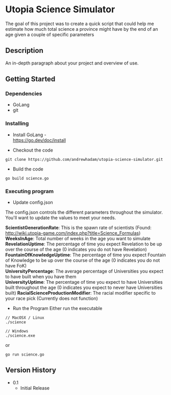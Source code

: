 # Utopia Science Simulator

The goal of this project was to create a quick script that could help me estimate how much total science a province might have by the end of an age given a couple of specific parameters

## Description

An in-depth paragraph about your project and overview of use.

## Getting Started

### Dependencies

* GoLang
* git

### Installing

* Install GoLang -  
https://go.dev/doc/install

* Checkout the code   
```
git clone https://github.com/andrewhadam/utopia-science-simulator.git 
```

* Build the code  

``` 
go build science.go 
```

### Executing program

* Update config.json  

The config.json controls the different parameters throughout the simulator.  You'll want to update the values to meet your needs.  

**ScientistGenerationRate**: This is the spawn rate of scientists  (Found: http://wiki.utopia-game.com/index.php?title=Science_Formulas)  
**WeeksInAge**: Total number of weeks in the age you want to simulate  
**RevelationUptime**: The percentage of time you expect Revelation to be up over the course of the age  (0 indicates you do not have Revelation)  
**FountainOfKnowledgeUptime**: The percentage of time you expect Fountain of Knowledge to be up over the course of the age (0 indicates you do not have FoK)  
**UniversityPercentage**: The average percentage of Universities you expect to have built when you have them    
**UniversityUptime**: The percentage of time you expect to have Universities built throughout the age  (0 indicates you expect to never have Universities built) 
**RacialScienceProductionModifier**: The racial modifier specific to your race pick (Currently does not function)  

* Run the Program
Either run the executable
```
// MacOSX / Linux 
./science

// Windows 
./science.exe
```

or 

```
go run science.go
```

## Version History

* 0.1
    * Initial Release